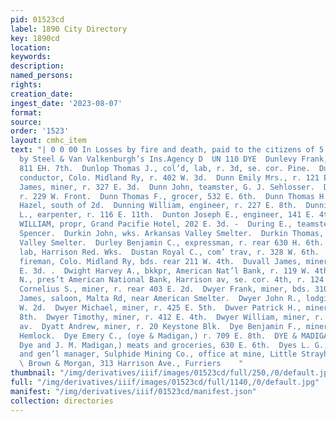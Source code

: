 ```yaml
---
pid: 01523cd
label: 1890 City Directory
key: 1890cd
location: 
keywords: 
description: 
named_persons: 
rights: 
creation_date: 
ingest_date: '2023-08-07'
format: 
source: 
order: '1523'
layout: cmhc_item
text: "| 0 0 00 In Losses by fire and death, paid to the citizens of 5 J Leadville
  by Steel & Van Valkenburgh’s Ins.Agency D  UN 110 DYE  Dunlevy Frank, miner, r.
  811 EH. 7th.  Dunlop Thomas J., col’d, lab, r. 3d, se. cor. Pine.  Dunn Edward L.,
  conductor, Colo. Midland Ry, r. 402 W. 3d.  Dunn Emily Mrs., r. 121 E. 3d.  Dunn
  James, miner, r. 327 E. 3d.  Dunn John, teamster, G. J. Sehlosser.  Dunn Matt, lab,
  r. 229 W. Front.  Dunn Thomas F., grocer, 532 E. 6th.  Dunn Thomas H., miner, r.
  Hazel, south of 2d.  Dunning William, engineer, r. 227 E. 8th.  Dunnington Abraham
  L., earpenter, r. 116 E. 11th.  Dunton Joseph E., engineer, 141 E. 4th.  DURAND
  WILLIAM, propr, Grand Pacifie Hotel, 202 E. 3d. -  During E., teamster, Charles
  Spencer.  Durkin John, wks. Arkansas Valley Smelter.  Durkin Thomas, wks. Arkansas
  Valley Smelter.  Durley Benjamin C., expressman, r. rear 630 H. 6th.  Durrell S.,
  lab, Harrison Red. Wks.  Dustan Royal C., com’ trav, r. 328 W. 6th.  Dustin Joshua,
  fireman, Colo. Midland Ry, bds. rear 211 W. 4th.  Duvall James, miner, bds. 202
  E. 3d. .  Dwight Harvey A., bkkpr, American Nat’l Bank, r. 119 W. 4th.  DWIGHT 8.
  N., pres’t American National Bank, Harrison av, se. cor. 4th, r. 124 W. 7th.  Dwyer
  Cornelius S., miner, r. rear 403 E. 2d.  Dwyer Frank, miner, bds. 310 E. 6th.  Dwyer
  James, saloon, Malta Rd, near American Smelter.  Dwyer John R., lodging house, 206
  W. 2d.  Dwyer Michael, miner, r. 425 E. 5th.  Dwver Patrick H., miner, r. 820 E.
  8th.  Dwyer Timothy, miner, r. 412 E. 4th.  Dwyer William, miner, r. 109 S. Toledo
  av.  Dyatt Andrew, miner, r. 20 Keystone Blk.  Dye Benjamin F., miner, r. 306 N.
  Hemlock.  Dye Emery C., (oye & Madigan,) r. 709 E. 8th.  DYE & MADIGAN, (EK. C.
  Dye and J. M. Madigan,) meats and groceries, 630 E. 6th.  Dyes L. G., vice pres’t
  and gen’l manager, Sulphide Mining Co., office at mine, Little Strayhorse Gulch.
  \ Brown & Morgan, 313 Harrison Ave., Furriers    "
thumbnail: "/img/derivatives/iiif/images/01523cd/full/250,/0/default.jpg"
full: "/img/derivatives/iiif/images/01523cd/full/1140,/0/default.jpg"
manifest: "/img/derivatives/iiif/01523cd/manifest.json"
collection: directories
---
```

